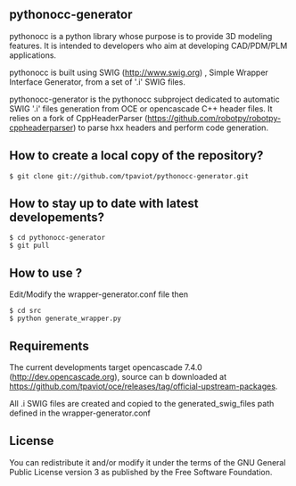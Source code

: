 pythonocc-generator
-------------------

pythonocc is a python library whose purpose is to provide 3D modeling
features. It is intended to developers who aim at developing
CAD/PDM/PLM applications.

pythonocc is built using SWIG (http://www.swig.org) ,
Simple Wrapper Interface Generator, from a set of '.i' SWIG files.

pythonocc-generator is the pythonocc subproject dedicated to automatic
SWIG '.i' files generation from OCE or opencascade C++ header files. It relies on a 
fork of CppHeaderParser (https://github.com/robotpy/robotpy-cppheaderparser)
to parse hxx headers and perform code generation.

How to create a local copy of the repository?
---------------------------------------------

    $ git clone git://github.com/tpaviot/pythonocc-generator.git

How to stay up to date with latest developements?
-------------------------------------------------

    $ cd pythonocc-generator
    $ git pull

How to use ?
------------

Edit/Modify the wrapper-generator.conf file then

    $ cd src
    $ python generate_wrapper.py

Requirements
------------
The current developments target opencascade 7.4.0 (http://dev.opencascade.org), source can b downloaded at https://github.com/tpaviot/oce/releases/tag/official-upstream-packages.

All .i SWIG files are created and copied to the generated_swig_files path
defined in the wrapper-generator.conf


License
-------
You can redistribute it and/or modify it under the terms of the GNU
General Public License version 3 as published by the Free Software Foundation.
